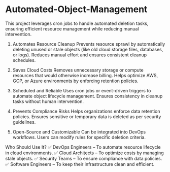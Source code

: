 # Automated-Object-Management
 This project leverages cron jobs to handle automated deletion tasks, ensuring efficient resource management while reducing manual intervention.

1. Automates Resource Cleanup
Prevents resource sprawl by automatically deleting unused or stale objects (like old cloud storage files, databases, or logs).
Reduces manual effort and ensures consistent cleanup schedules.

3. Saves Cloud Costs
Removes unnecessary storage or compute resources that would otherwise increase billing.
Helps optimize AWS, GCP, or Azure environments by enforcing retention policies.

5. Scheduled and Reliable
Uses cron jobs or event-driven triggers to automate object lifecycle management.
Ensures consistency in cleanup tasks without human intervention.

7. Prevents Compliance Risks
Helps organizations enforce data retention policies.
Ensures sensitive or temporary data is deleted as per security guidelines.

9. Open-Source and Customizable
Can be integrated into DevOps workflows.
Users can modify rules for specific deletion criteria.

Who Should Use It?
✅ DevOps Engineers – To automate resource lifecycle in cloud environments.
✅ Cloud Architects – To optimize costs by managing stale objects.
✅ Security Teams – To ensure compliance with data policies.
✅ Software Engineers – To keep their infrastructure clean and efficient.
